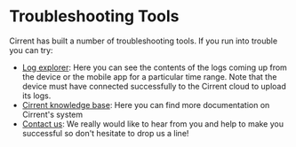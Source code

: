 ﻿# Troubleshooting Tools

Cirrent has built a number of troubleshooting tools. If you run into trouble you can try:

-   [Log explorer](https://go.cirrent.com/devcenter/tools/log-mgmt): Here you can see the contents of the logs coming up from the device or the mobile app for a particular time range. Note that the device must have connected successfully to the Cirrent cloud to upload its logs.
-   [Cirrent knowledge base](https://support.cirrent.com/hc/en-us): Here you can find more documentation on Cirrent's system
-   [Contact us](mailto:support@cirrent.com): We really would like to hear from you and help to make you successful so don't hesitate to drop us a line!
